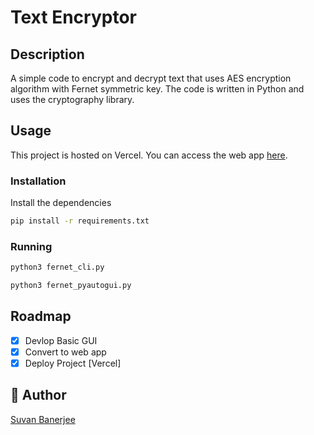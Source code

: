 # Text Encryptor

## Description
A simple code to encrypt and decrypt text that uses AES encryption algorithm with Fernet symmetric key. The code is written in Python and uses the cryptography library.

## Usage
This project is hosted on Vercel. You can access the web app [here](https://aesencryptor.vercel.app).

### Installation
Install the dependencies
```bash
pip install -r requirements.txt
```
### Running
```bash
python3 fernet_cli.py
```
```bash
python3 fernet_pyautogui.py
```

## Roadmap

- [x] Devlop Basic GUI
- [x] Convert to web app
- [x] Deploy Project [Vercel]

## 👥 Author

[Suvan Banerjee](https://github.com/suvanbanerjee)

